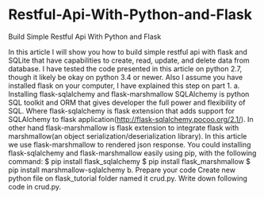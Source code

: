 # Restful-Api-With-Python-and-Flask
Build Simple Restful Api With Python and Flask

In this article I will show you how to build simple restful api with flask and SQLite that have capabilities to create, read, update, and delete data from database.
I have tested the code presented in this article on python 2.7, though it likely be okay on python 3.4 or newer. Also I assume you have installed flask on your computer, I have explained this step on part 1.
a. Installing flask-sqlalchemy and flask-marshmallow
SQLAlchemy is python SQL toolkit and ORM that gives developer the full power and flexibility of SQL. Where flask-sqlalchemy is flask extension that adds support for SQLAlchemy to flask application(http://flask-sqlalchemy.pocoo.org/2.1/).
In other hand flask-marshmallow is flask extension to integrate flask with marshmallow(an object serialization/deserialization library). In this article we use flask-marshmallow to rendered json response.
You could installing flask-sqlalchemy and flask-marshmallow easily using pip, with the following command:
$ pip install flask_sqlalchemy
$ pip install flask_marshmallow
$ pip install marshmallow-sqlalchemy
b. Prepare your code
Create new python file on flask_tutorial folder named it crud.py. Write down following code in crud.py.
